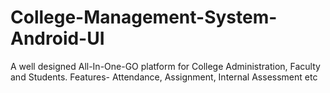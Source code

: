 # College-Management-System-Android-UI
A well designed All-In-One-GO platform for College Administration, Faculty and Students. Features- Attendance, Assignment, Internal Assessment etc
